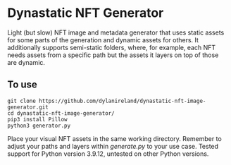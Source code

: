 # Dynastatic NFT Generator

Light (but slow) NFT image and metadata generator that uses static assets for some parts of the generation and dynamic assets for others. It additionally supports semi-static folders, where, for example, each NFT needs assets from a specific path but the assets it layers on top of those are dynamic.

## To use

```
git clone https://github.com/dylanireland/dynastatic-nft-image-generator.git
cd dynastatic-nft-image-generator/
pip3 install Pillow
python3 generator.py
```
Place your visual NFT assets in the same working directory.
Remember to adjust your paths and layers within *generate.py* to your use case.
Tested support for Python version 3.9.12, untested on other Python versions.
